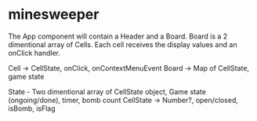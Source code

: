 # minesweeper

The App component will contain a Header and a Board.
Board is a 2 dimentional array of Cells.
Each cell receives the display values and an onClick handler.

Cell -> CellState, onClick, onContextMenuEvent
Board -> Map of CellState, game state

State - Two dimentional array of CellState object, Game state (ongoing/done), timer, bomb count
CellState -> Number?, open/closed, isBomb, isFlag
